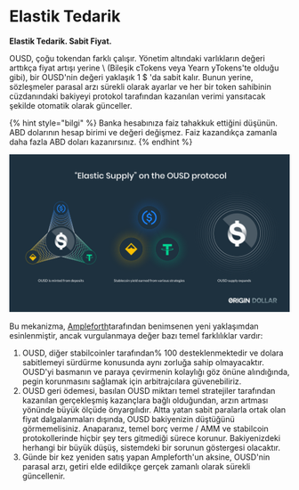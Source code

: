 # Elastik Tedarik

**Elastik Tedarik. Sabit Fiyat.**

OUSD, çoğu tokendan farklı çalışır. Yönetim altındaki varlıkların değeri arttıkça fiyat artışı yerine \ (Bileşik cTokens veya Yearn yTokens'te olduğu gibi), bir OUSD'nin değeri yaklaşık 1 $ 'da sabit kalır. Bunun yerine, sözleşmeler parasal arzı sürekli olarak ayarlar ve her bir token sahibinin cüzdanındaki bakiyeyi protokol tarafından kazanılan verimi yansıtacak şekilde otomatik olarak günceller.

{% hint style="bilgi" %}
Banka hesabınıza faiz tahakkuk ettiğini düşünün. ABD dolarının hesap birimi ve değeri değişmez. Faiz kazandıkça zamanla daha fazla ABD doları kazanırsınız.
{% endhint %}

![](../.gitbook/assets/ousd_docs_graphics_4.png)

Bu mekanizma, [Ampleforth](https://www.ampleforth.org/)tarafından benimsenen yeni yaklaşımdan esinlenmiştir, ancak vurgulanmaya değer bazı temel farklılıklar vardır:

1. OUSD, diğer stabilcoinler tarafından% 100 desteklenmektedir ve dolara sabitlemeyi sürdürme konusunda aynı zorluğa sahip olmayacaktır. OUSD'yi basmanın ve paraya çevirmenin kolaylığı göz önüne alındığında, pegin korunmasını sağlamak için arbitrajcılara güvenebiliriz.
2. OUSD geri ödemesi, basılan OUSD miktarı temel stratejiler tarafından kazanılan gerçekleşmiş kazançlara bağlı olduğundan, arzın artması yönünde büyük ölçüde önyargılıdır. Altta yatan sabit paralarla ortak olan fiyat dalgalanmaları dışında, OUSD bakiyenizin düştüğünü görmemelisiniz. Anaparanız, temel borç verme / AMM ve stabilcoin protokollerinde hiçbir şey ters gitmediği sürece korunur. Bakiyenizdeki herhangi bir büyük düşüş, sistemdeki bir sorunun göstergesi olacaktır.
3. Günde bir kez yeniden satış yapan Ampleforth'un aksine, OUSD'nin parasal arzı, getiri elde edildikçe gerçek zamanlı olarak sürekli güncellenir.

